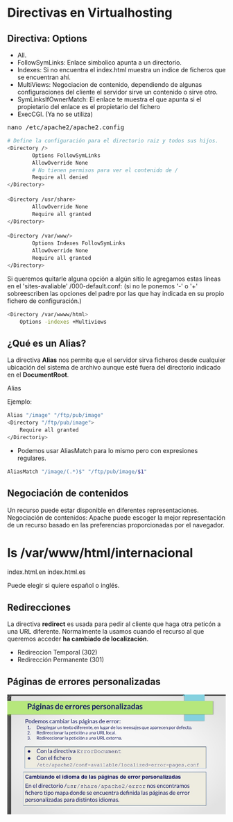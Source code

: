 
# Directivas en Virtualhosting

## Directiva: Options

* All.
* FollowSymLinks: Enlace simbolico apunta a un directorio.
* Indexes: Si no encuentra el index.html muestra un indice de ficheros que se encuentran ahí.
* MultiViews: Negociacion de contenido, dependiendo de algunas configuraciones del cliente el servidor sirve un contenido o sirve otro.
* SymLinksIfOwnerMatch: El enlace te muestra el que apunta si el propietario del enlace es el propietario del fichero
* ExecCGI. (Ya no se utiliza)

<pre>nano /etc/apache2/apache2.config</pre>
```sh
# Define la configuración para el directorio raiz y todos sus hijos.
<Directory />
        Options FollowSymLinks
        AllowOverride None
        # No tienen permisos para ver el contenido de /
        Require all denied
</Directory>

<Directory /usr/share>
        AllowOverride None
        Require all granted
</Directory>

<Directory /var/www/>
        Options Indexes FollowSymLinks
        AllowOverride None
        Require all granted
</Directory>

```

Si queremos quitarle alguna opción a algún sitio le agregamos estas lineas en el 'sites-avaliable' /000-default.conf: (si no le ponemos '-' o '+' sobreescriben las opciones del padre por las que hay indicada en su propio fichero de configuración.)

```sh
<Directory /var/wwww/html>
    Options -indexes +Multiviews
```
## ¿Qué es un Alias?

La directiva **Alias** nos permite que el servidor sirva ficheros desde cualquier ubicación del sistema de archivo aunque esté fuera del directorio indicado en el **DocumentRoot**.

Alias <url> <sistema de archivos>

Ejemplo:

```sh
Alias "/image" "/ftp/pub/image"
<Directory "/ftp/pub/image">
    Require all granted
</Directoriy>
```
* Podemos usar AliasMatch para lo mismo pero con expresiones regulares.

```sh 
AliasMatch "/image/(.*)$" "/ftp/pub/image/$1"
```

## Negociación de contenidos

Un recurso puede estar disponible en diferentes representaciones. Negociación de contenidos: Apache puede escoger la mejor representación de un recurso basado en las preferencias proporcionadas por el navegador.

# ls /var/www/html/internacional
index.html.en index.html.es

Puede elegir si quiere español o inglés.

## Redirecciones

La directiva **redirect** es usada para pedir al cliente que haga otra peticón a una URL diferente. Normalmente la usamos cuando el recurso al que queremos acceder **ha cambiado de localización**.

* Redireccion Temporal (302)
* Redirección Permanente (301)

## Páginas de errores personalizadas

![diapositiva1.jpeg](https://github.com/CeliaGMqrz/virtualhosting_apache/blob/main/capturas/diapositiva1.jpeg)

